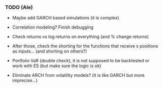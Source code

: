 ### TODO (Ale)

- Maybe add GARCH based simulations (it is complex)

- Correlation modeling? Finish debugging 

- Check returns vs log returns on everything (and % change returns)

- After those, check the shorting for the functions that receive x positions as inputs... (and shorting on others?)

- Portfolio VaR (double check), it is not supposed to be backtested or work with ES (but make sure the logic is ok)

- Eliminate ARCH from volatility models? (it is like GARCH but more imprecise...)